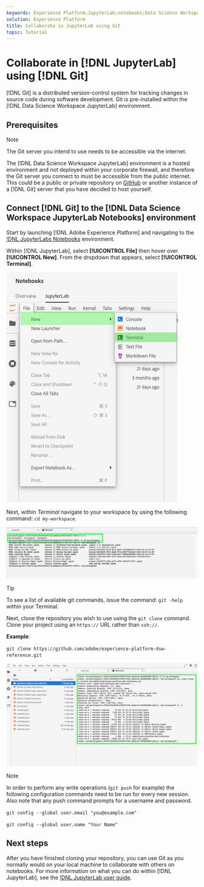 ```yaml
---
keywords: Experience Platform;JupyterLab;notebooks;Data Science Workspace;popular topics;Git;Github
solution: Experience Platform
title: Collaborate in JupyterLab using Git
topic: Tutorial
---
```


# Collaborate in [!DNL JupyterLab] using [!DNL Git]

[!DNL Git] is a distributed version-control system for tracking changes in source code during software development. Git is pre-installed within the [!DNL Data Science Workspace JupyterLab] environment.

## Prerequisites

>[!NOTE]
> The Git server you intend to use needs to be accessible via the internet.

The [!DNL Data Science Workspace JupyterLab] environment is a hosted environment and not deployed within your corporate firewall, and therefore the Git server you connect to must be accessible from the public internet. This could be a public or private repository on [GitHub](https://github.com/) or another instance of a [!DNL Git] server that you have decided to host yourself.

## Connect [!DNL Git] to the [!DNL Data Science Workspace JupyterLab Notebooks] environment

Start by launching [!DNL Adobe Experience Platform] and navigating to the [!DNL JupyterLabs Notebooks](https://platform.adobe.com/notebooks/jupyterLab) environment.

Within [!DNL JupyterLab], select **[!UICONTROL File]** then hover over **[!UICONTROL New]**. From the dropdown that appears, select **[!UICONTROL Terminal]**.

![JupyterLab Nav](../images/jupyterlab/tutorials/open-terminal.png)

Next, within *Terminal* navigate to your workspace by using the following command: `cd my-workspace`. 

![cd workspace](../images/jupyterlab/tutorials/find-workspace.png)

>[!TIP]
> To see a list of available git commands, issue the command: `git -help` within your Terminal.

Next, clone the repository you wish to use using the `git clone` command. Clone your project using an `https://` URL rather than `ssh://`.

**Example**:

`git clone https://github.com/adobe/experience-platform-dsw-reference.git`

![clone](../images/jupyterlab/tutorials/git-collaboration.png)

>[!NOTE]
> In order to perform any write operations (`git push` for example) the following configuration commands need to be run for every new session. Also note that any push command prompts for a username and password.
>
>`git config --global user.email "you@example.com"`
>
>`git config --global user.name "Your Name"`

## Next steps

After you have finished cloning your repository, you can use Git as you normally would on your local machine to collaborate with others on notebooks. For more information on what you can do within [!DNL JupyterLab], see the [!DNL JupyterLab user guide](./overview.md).
